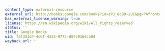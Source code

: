 ```yaml
---
content_type: external-resource
external_url: http://books.google.com/books?id=zPJ_8c89-2UC&pg=PAfrontcover
has_external_license_warning: true
license: https://en.wikipedia.org/wiki/All_rights_reserved
status: ''
title: Google Books
uid: faf321d4-4c6f-4225-9775-d94c916dca04
wayback_url: ''
---
```

